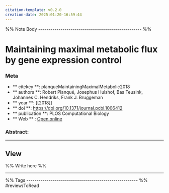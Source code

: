 ```yaml
---
citation-template: v0.2.0
creation-date: 2025:01:20-16:59:44
---
```


%% Note Body --------------------------------------------------- %%
# Maintaining maximal metabolic flux by gene expression control

### Meta
- ** citekey **: planqueMaintainingMaximalMetabolic2018
- ** authors **: Robert Planqué, Josephus Hulshof, Bas Teusink, Johannes C. Hendriks, Frank J. Bruggeman
- ** year **: [[2018]]
- ** doi **: https://doi.org/10.1371/journal.pcbi.1006412
- ** publication **: PLOS Computational Biology
- ** Web ** : [Open online](https://dx.plos.org/10.1371/journal.pcbi.1006412)


### Abstract:


___

## View

%% Write here %%





___
%% Tags  ------------------------------------------------------- %%
#review/ToRead